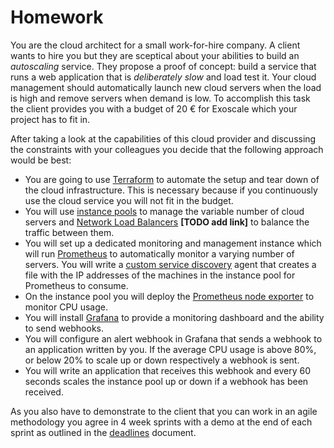 # Homework

You are the cloud architect for a small work-for-hire company. A client wants to hire you but they are sceptical about
your abilities to build an *autoscaling* service. They propose a proof of concept: build a service that runs a 
web application that is *deliberately slow* and load test it. Your cloud management should automatically launch new
cloud servers when the load is high and remove servers when demand is low. To accomplish this task the client provides
you with a budget of 20 &euro; for Exoscale which your project has to fit in.

After taking a look at the capabilities of this cloud provider and discussing the constraints with your colleagues
you decide that the following approach would be best:

- You are going to use [Terraform](https://terraform.io) to automate the setup and tear down of the cloud
  infrastructure. This is necessary because if you continuously use the cloud service you will not fit in the budget.
- You will use [instance pools](https://community.exoscale.com/documentation/compute/instance-pools/) to manage the
  variable number of cloud servers and [Network Load Balancers]() **[TODO add link]** to balance the traffic between them.
- You will set up a dedicated monitoring and management instance which will run [Prometheus](https://prometheus.io/)
  to automatically monitor a varying number of servers. You will write a
  [custom service discovery](https://prometheus.io/blog/2015/06/01/advanced-service-discovery/#custom-service-discovery)
  agent that creates a file with the IP addresses of the machines in the instance pool for Prometheus to consume.
- On the instance pool you will deploy the [Prometheus node exporter](https://github.com/prometheus/node_exporter)
  to monitor CPU usage.
- You will install [Grafana](https://grafana.com/) to provide a monitoring dashboard and the ability to send webhooks.
- You will configure an alert webhook in Grafana that sends a webhook to an application written by you. If the
  average CPU usage is above 80%, or below 20% to scale up or down respectively a webhook is sent.
- You will write an application that receives this webhook and every 60 seconds scales the instance pool up or down
  if a webhook has been received.

As you also have to demonstrate to the client that you can work in an agile methodology you agree in 4 week sprints
with a demo at the end of each sprint as outlined in the [deadlines](/deadlines/index.md) document.
 